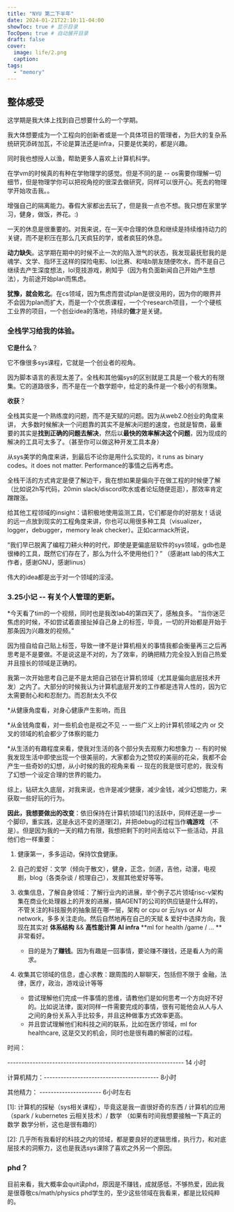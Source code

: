 ```yaml
---
title: "NYU 第二下半年"
date: 2024-01-21T22:10:11-04:00
showToc: true # 显示目录
TocOpen: true # 自动展开目录
draft: false
cover:
  image: life/2.png
  caption: 
tags:
  - "memory"
---
```


## 整体感受
这学期是我大体上找到自己想要什么的一个学期。

我大体想要成为一个工程向的创新者或是一个具体项目的管理者，为巨大的复杂系统研究添砖加瓦，不论是算法还是infra，只要是优美的，都是兴趣。

同时我也想授人以渔，帮助更多人喜欢上计算机科学。

在学vm的时候真的有种在学物理学的感觉。但是不同的是 -- os需要你理解一切细节，但是物理学你可以把视角挖的很深去做研究，同样可以很开心。死去的物理学开始攻击我。。

增强自己的隔离能力。春假大家都出去玩了，但是我一点也不想。我只想在家里学习，健身，做饭，养花。:)

一天的休息是很重要的。对我来说，在一天中合理的休息和继续是持续维持动力的关键，而不是积压在那么几天疯狂的学，或者疯狂的休息。

**动力缺失**。这学期在期中的时候不止一次的陷入泄气的状态，我发现最抚慰我的是魂学、文学、指环王这样的探险电影、lol比赛、和啥b朋友随便吹水，而不是自己继续去产生深度想法，lol竞技游戏，刷知乎（因为有负面新闻自己开始产生想法），为前途开始plan而焦虑。

**犹豫，就会败北**。在cs领域，因为焦虑而尝试plan是很没用的，因为你的眼界并不会因为plan而扩大，而是一个个优质课程，一个个research项目，一个个硬核工业界的项目，一个创业idea的落地，持续的**做**才是关键。

### 全栈学习给我的体验。
**它是什么**？ 

它不像很多sys课程，它就是一个创业者的视角。

因为脚本语言的表现太差了。全栈和其他偏sys的区别就是工具是一个极大的有限集。它的道路很多，而不是在一个数学题中，给定的条件是一个极小的有限集。

**收获**？ 

全栈其实是一个熟练度的问题，而不是天赋的问题。因为从web2.0创业的角度来讲， 大多数时候解决一个问题靠的其实不是解决问题的速度，也就是智商，最重要的其实是**找到正确的问题去解决**，然后以**最快的效率解决这个问题**，因为现成的解决的工具可太多了。（甚至你可以做这种开发工具本身）

从sys美学的角度来讲，到最后不论你是用什么实现的，it runs as binary codes。it does not matter. Performance的事情之后再考虑。

全栈干活的方式肯定是便了解边干，我在想如果是偏向于在做工程的时候便了解（比如说2h写代码，20min slack/discord吹水或者论坛随便逛逛），那效率肯定蹭蹭涨。

给其他工程领域的insight：请积极地使用监测工具，它们都是你的好朋友！话说的远一点放到现实的工程角度来讲，你也可以用很多种工具（visualizer，logger，debugger，memory leak checker）。正如carmack所说，

“我们早已脱离了编程刀耕火种的时代，即使是更偏底层软件的sys领域，gdb也是很棒的工具，既然它们存在了，那么为什么不使用他们？” （感谢att lab的伟大工作者，感谢GNU，感谢linus）

伟大的idea都是出于对一个领域的淫浸。

### 3.25小记 -- 有关个人管理的更新。
*今天看了tim的一个视频，同时也是我改lab4的第四天了，感触良多。
“当你迷茫焦虑的时候，不如尝试着直接扯掉自己身上的标签，毕竟，一切的开始都是开始于那条因为兴趣发的视频。”

因为擅自给自己贴上标签，导致一律不是计算机相关的事情我都会衡量再三之后再思考是不是要做。不是说这是不对的，为了效率，的确把精力完全投入到自己热爱并且擅长的领域是正确的。

我第一次开始思考自己是不是太把自己锁在计算机领域（尤其是偏向底层技术开发）之内了。大部分的时候我认为计算机底层开发的工作都是违背人性的，因为它太需要耐心和和忍耐力。而忍耐太久不仅

*从健康角度看，对身心健康产生影响，而且

*从金钱角度看，对一些机会也是视之不见 -- 一些广义上的计算机领域之内 or 交叉的领域的机会都少了体察的能力

*从生活的有趣程度来看，使我对生活的各个部分失去观察力和想象力 -- 有的时候我发现生活中即使出现一个很美丽的，大家都会为之赞叹的美丽的花朵，我都不会产生一些奇妙的幻想，从小时候的我的视角来看 -- 现在的我是很可悲的，我没有了幻想一个设定合理的世界的能力。

综上，钻研太久底层，对我来说，也许是减少健康，减少金钱，减少幻想能力，来获取一些好玩的行为。

**因此，我想要做出的改变**：依旧保持在计算机领域[1]的活跃中，同样还是一步一个脚印，重实践，这是永远不变的道理[2]，并把debug的过程当作**魂游戏** （不是）。但是因为我的一天的精力有限，我想把剩下的时间丢给以下一些活动，并且他们也一样重要：

1. 健康第一，多多运动，保持饮食健康。

2. 自己的爱好：文学（倾向于散文），健身，正念，剑道，吉他，动漫，电视剧，blog（各类杂谈 / 梳理自己），发掘其他爱好等等。

3. 收集信息，了解自身领域：了解行业内的进展，举个例子芯片领域risc-v架构集在商业化处理器上的开发的进展，搞AGENT的公司的供应链是什么样的，不管关注的科技服务的抽象层在哪一层，架构 or cpu or 云/sys or AI network，多多关注走向。然后自然地再在自己的天赋 & 爱好中选择方向，我现在其实对 **体系结构** && **高性能计算** **AI infra** **ml for health /game / ... **非常看好。
     * 目的是为了**赚钱**。因为有趣是一回事情，要论赚不赚钱，还是看人为的需求。
 
4. 收集其它领域的信息，虚心求教：跟周围的人聊聊天，包括但不限于 金融，法律，医疗，政治，游戏设计等等
     * 尝试理解他们完成一件事情的思维，请教他们是如何思考一个方向好不好的。比如说法律，面对同样一件需要完成的事情，很有可能他会从人与人之间的身份关系入手比较多，并且这种做事方式效率更高。
     * 并且尝试理解他们和科技之间的联系，比如在医疗领域，ml for healthcare, 这是交叉的机会，同时也是很有趣的解密的过程。

时间：           

--------------------------------------------------------------- 14 小时

计算机精力：----------------------------------------- 8小时

其他精力：   ---------------------- 6小时左右


[1\]: 计算机的探秘（sys相关课程），毕竟这是我一直很好奇的东西 / 计算机的应用（spark / kubernetes 云相关技术）/ 数学 （如果有时间我想要接触一下真正的数学 数学分析，这也是很有趣的）

[2\]: 几乎所有我看好的科技之内的领域，都是要良好的逻辑思维，执行力，和对底层技术的洞察力，这也是我选sys课除了喜欢之外另一个原因。

### phd？
目前来看，我大概率会quit读phd，原因是不赚钱，成就感低，不够热爱，因此我是很尊敬cs/math/physics phd学生的，至少这些领域在我看来，都是比较纯粹的。